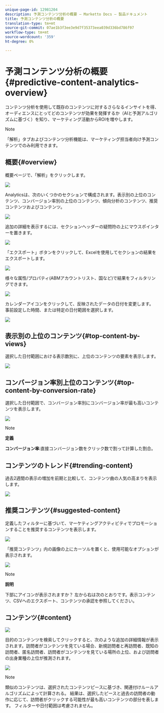 ```yaml
---
unique-page-id: 12981204
description: 予測コンテンツ分析の概要 — Marketto Docs — 製品ドキュメント
title: 予測コンテンツ分析の概要
translation-type: tm+mt
source-git-commit: 07ae1b3f3ee3e9d7f35373eea039d336bd786f97
workflow-type: tm+mt
source-wordcount: '359'
ht-degree: 0%

---
```



# 予測コンテンツ分析の概要{#predictive-content-analytics-overview}

コンテンツ分析を使用して既存のコンテンツに対するさらなるインサイトを得、オーディエンスにとってどのコンテンツが効果を発揮するか（AIと予測アルゴリズムに基づく）を知り、マーケティング活動からROIを増やします。

>[!NOTE]
>
>「解析」タブおよびコンテンツ分析機能は、マーケティング担当者向け予測コンテンツでのみ利用できます。

## 概要{#overview}

概要ページで、「解析」をクリックします。

![](assets/one.png)

Analyticsは、次のいくつかのセクションで構成されます。表示別の上位のコンテンツ、コンバージョン率別の上位のコンテンツ、傾向分析のコンテンツ、推奨コンテンツおよびコンテンツ。

![](assets/new-2.png)

追加の詳細を表示するには、セクションヘッダーの疑問符の上にマウスポインターを置きます。

![](assets/new-3.png)

「エクスポート」ボタンをクリックして、Excelを使用してセクションの結果をエクスポートします。

![](assets/new-3point5.png)

様々な属性/プロパティ(ABMアカウントリスト、国など)で結果をフィルタリングできます。

![](assets/pca.png)

カレンダーアイコンをクリックして、反映されたデータの日付を変更します。 事前設定した時間、または特定の日付範囲を選択します。

![](assets/dates.png)

## 表示別の上位のコンテンツ{#top-content-by-views}

選択した日付範囲における表示数別に、上位のコンテンツの要素を表示します。

![](assets/new-6.png)

## コンバージョン率別上位のコンテンツ{#top-content-by-conversion-rate}

選択した日付範囲で、コンバージョン率別にコンバージョン率が最も高いコンテンツを表示します。

![](assets/new-7.png)

>[!NOTE]
>
>**定義**
>
>**コンバージョン率**:直接コンバージョン数をクリック数で割って計算した割合。

## コンテンツのトレンド{#trending-content}

過去2週間の表示の増加を前期と比較して、コンテンツ曲の人気の高まりを表示します。

![](assets/new-8.png)

## 推奨コンテンツ{#suggested-content}

定義したフィルターに基づいて、マーケティングアクティビティでプロモーションすることを推奨するコンテンツを表示します。

![](assets/image2017-10-3-10-3a18-3a35.png)

「推奨コンテンツ」内の画像の上にカーソルを置くと、使用可能なオプションが表示されます。

![](assets/image2017-10-3-10-3a21-3a37.png)

>[!NOTE]
>
>**説明**
>
>下部にアイコンが表示されますか？ 左から右は次のとおりです。表示コンテンツ、CSVへのエクスポート、コンテンツの承認を参照してください。

## コンテンツ{#content}

![](assets/image2017-10-3-10-3a22-3a24.png)

目的のコンテンツを検索してクリックすると、次のような追加の詳細情報が表示されます。訪問者がコンテンツを見ている場合、新規訪問者と再訪問者、既知の訪問者、匿名訪問者、訪問者がコンテンツを見ている場所の上位、および訪問者の出身業種の上位が推測されます。

![](assets/image2017-10-3-10-3a23-3a40.png)

>[!NOTE]
>
>類似のコンテンツは、選択されたコンテンツピースに基づき、関連付けルールアルゴリズムによって計算される。 結果は、選択したピースと過去の訪問者の動作に応じて、訪問者がクリックする可能性が最も高いコンテンツの部分を表します。 フィルターや日付範囲は考慮されません。

